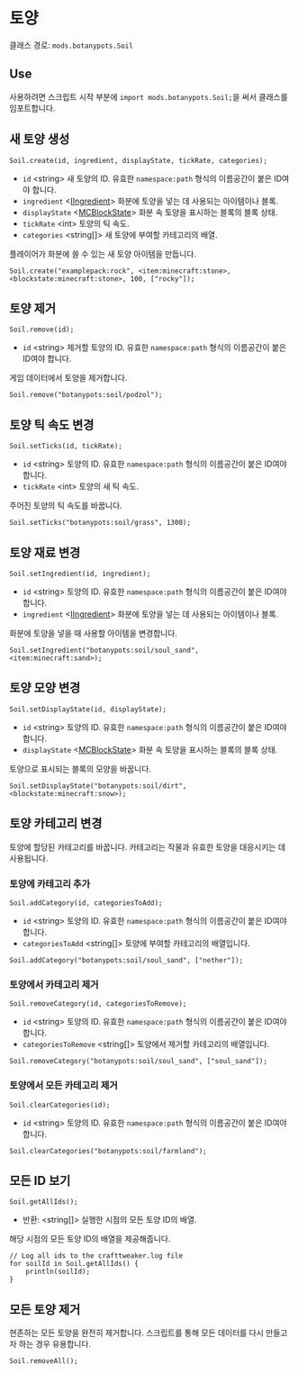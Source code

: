 # 토양

클래스 경로: `mods.botanypots.Soil`

## Use

사용하려면 스크립트 시작 부분에 `import mods.botanypots.Soil;`을 써서 클래스를 임포트합니다.

## 새 토양 생성

`Soil.create(id, ingredient, displayState, tickRate, categories);`

- `id` &lt;string> 새 토양의 ID. 유효한 `namespace:path` 형식의 이름공간이 붙은 ID여야 합니다.
- `ingredient` <[IIngredient](/vanilla/api/items/IIngredient)> 화분에 토양을 넣는 데 사용되는 아이템이나 블록.
- `displayState` <[MCBlockState](/vanilla/api/blocks/MCBlockState)> 화분 속 토양을 표시하는 블록의 블록 상태.
- `tickRate` &lt;int> 토양의 틱 속도.
- `categories` &lt;string[]> 새 토양에 부여할 카테고리의 배열.

플레이어가 화분에 쓸 수 있는 새 토양 아이템을 만듭니다.

```zenscript
Soil.create("examplepack:rock", <item:minecraft:stone>, <blockstate:minecraft:stone>, 100, ["rocky"]);
```

## 토양 제거

`Soil.remove(id);`

- `id` &lt;string> 제거할 토양의 ID. 유효한 `namespace:path` 형식의 이름공간이 붙은 ID여야 합니다.

게임 데이터에서 토양을 제거합니다.

```zenscript
Soil.remove("botanypots:soil/podzol");
```

## 토양 틱 속도 변경

`Soil.setTicks(id, tickRate);`

- `id` &lt;string> 토양의 ID. 유효한 `namespace:path` 형식의 이름공간이 붙은 ID여야 합니다.
- `tickRate` &lt;int> 토양의 새 틱 속도.

주어진 토양의 틱 속도를 바꿉니다.

```zenscript
Soil.setTicks("botanypots:soil/grass", 1300);
```

## 토양 재료 변경

`Soil.setIngredient(id, ingredient);`

- `id` &lt;string> 토양의 ID. 유효한 `namespace:path` 형식의 이름공간이 붙은 ID여야 합니다.
- `ingredient` <[IIngredient](/vanilla/api/items/IIngredient)> 화분에 토양을 넣는 데 사용되는 아이템이나 블록.

화분에 토양을 넣을 때 사용할 아이템을 변경합니다.

```zenscript
Soil.setIngredient("botanypots:soil/soul_sand", <item:minecraft:sand>);
```

## 토양 모양 변경

`Soil.setDisplayState(id, displayState);`

- `id` &lt;string> 토양의 ID. 유효한 `namespace:path` 형식의 이름공간이 붙은 ID여야 합니다.
- `displayState` <[MCBlockState](/vanilla/api/blocks/MCBlockState)> 화분 속 토양을 표시하는 블록의 블록 상태.

토양으로 표시되는 블록의 모양을 바꿉니다.

```zenscript
Soil.setDisplayState("botanypots:soil/dirt", <blockstate:minecraft:snow>);
```

## 토양 카테고리 변경

토양에 할당된 카테고리를 바꿉니다. 카테고리는 작물과 유효한 토양을 대응시키는 데 사용됩니다.

### 토양에 카테고리 추가

`Soil.addCategory(id, categoriesToAdd);`

- `id` &lt;string> 토양의 ID. 유효한 `namespace:path` 형식의 이름공간이 붙은 ID여야 합니다.
- `categoriesToAdd` &lt;string[]> 토양에 부여할 카테고리의 배열입니다.

```zenscript
Soil.addCategory("botanypots:soil/soul_sand", ["nether"]);
```

### 토양에서 카테고리 제거

`Soil.removeCategory(id, categoriesToRemove);`

- `id` &lt;string> 토양의 ID. 유효한 `namespace:path` 형식의 이름공간이 붙은 ID여야 합니다.
- `categoriesToRemove` &lt;string[]> 토양에서 제거할 카테고리의 배열입니다.

```zenscript
Soil.removeCategory("botanypots:soil/soul_sand", ["soul_sand"]);
```

### 토양에서 모든 카테고리 제거

`Soil.clearCategories(id);`

- `id` &lt;string> 토양의 ID. 유효한 `namespace:path` 형식의 이름공간이 붙은 ID여야 합니다.

```zenscript
Soil.clearCategories("botanypots:soil/farmland");
```

## 모든 ID 보기

`Soil.getAllIds();`

- 반환: &lt;string[]> 실행한 시점의 모든 토양 ID의 배열.

해당 시점의 모든 토양 ID의 배열을 제공해줍니다.

```zenscript
// Log all ids to the crafttweaker.log file
for soilId in Soil.getAllIds() {
    println(soilId);
}
```

## 모든 토양 제거

현존하는 모든 토양을 완전히 제거합니다. 스크립트를 통해 모든 데이터를 다시 만들고자 하는 경우 유용합니다.

```zenscript
Soil.removeAll();
```
